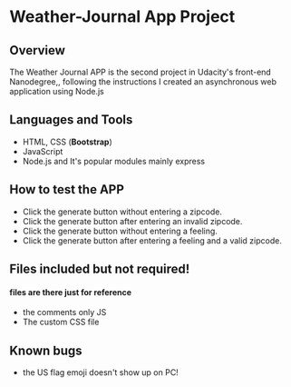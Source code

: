# Weather-Journal App Project

## Overview
The Weather Journal APP is the second project in Udacity's front-end Nanodegree,, following the instructions I created an asynchronous web application using Node.js  

## Languages and Tools
* HTML, CSS (__Bootstrap__)
* JavaScript
* Node.js and It's popular modules mainly express

## How to test the APP
* Click the generate button without entering a zipcode.
* Click the generate button after entering an invalid zipcode.
* Click the generate button without entering a feeling.
* Click the generate button after entering a feeling and a valid zipcode.

## Files included but not required!
#### files are there just for reference
* the comments only JS
* The custom CSS file

## Known bugs
* the US flag emoji doesn't show up on PC!